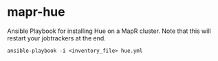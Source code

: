 mapr-hue
============

Ansible Playbook for installing Hue on a MapR cluster. Note that this will restart your jobtrackers at the end.

`ansible-playbook -i <inventory_file> hue.yml`


